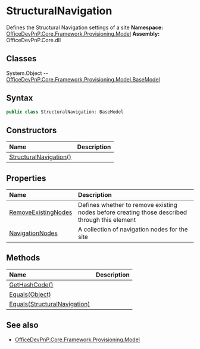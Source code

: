 # StructuralNavigation
Defines the Structural Navigation settings of a site
**Namespace:** [OfficeDevPnP.Core.Framework.Provisioning.Model](OfficeDevPnP.Core.Framework.Provisioning.Model.md)
**Assembly:** OfficeDevPnP.Core.dll
## Classes
System.Object
-- [OfficeDevPnP.Core.Framework.Provisioning.Model.BaseModel](OfficeDevPnP.Core.Framework.Provisioning.Model.BaseModel.md)
## Syntax
```C#
public class StructuralNavigation: BaseModel
```
## Constructors
|**Name**|**Description**|
|:-----|:-----|
| [StructuralNavigation()](StructuralNavigationconstructor1details.md) | 
## Properties
|**Name**|**Description**|
|:-----|:-----|
| [RemoveExistingNodes](StructuralNavigation.RemoveExistingNodes.md) | Defines whether to remove existing nodes before creating those described through this element
| [NavigationNodes](StructuralNavigation.NavigationNodes.md) | A collection of navigation nodes for the site
## Methods
|**Name**|**Description**|
|:-----|:-----|
| [GetHashCode()](StructuralNavigationGetHashCode.md) | 
| [Equals(Object)](StructuralNavigationEqualsObject.md) | 
| [Equals(StructuralNavigation)](StructuralNavigationEqualsStructuralNavigation.md) | 
## See also
- [OfficeDevPnP.Core.Framework.Provisioning.Model](OfficeDevPnP.Core.Framework.Provisioning.Model.md)
